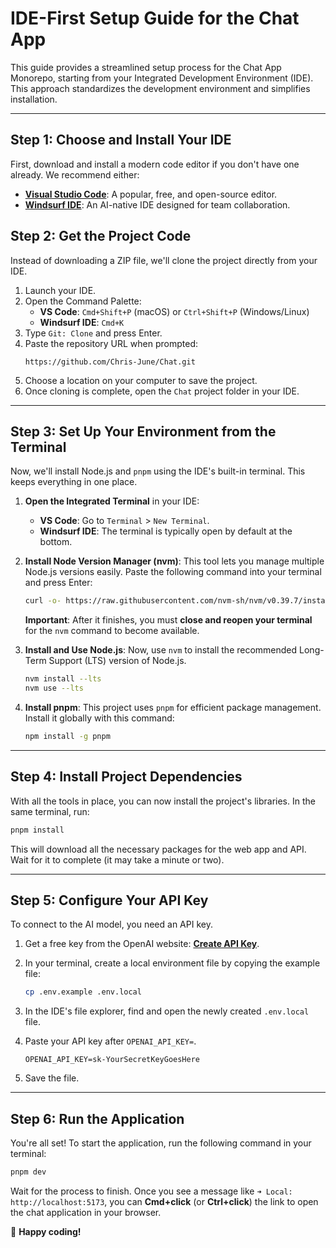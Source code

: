 # IDE-First Setup Guide for the Chat App

This guide provides a streamlined setup process for the Chat App Monorepo, starting from your Integrated Development Environment (IDE). This approach standardizes the development environment and simplifies installation.

---

## Step 1: Choose and Install Your IDE

First, download and install a modern code editor if you don't have one already. We recommend either:

- **[Visual Studio Code](https://code.visualstudio.com/)**: A popular, free, and open-source editor.
- **[Windsurf IDE](https://www.windsurf.dev/)**: An AI-native IDE designed for team collaboration.


## Step 2: Get the Project Code

Instead of downloading a ZIP file, we'll clone the project directly from your IDE.

1.  Launch your IDE.
2.  Open the Command Palette:
    *   **VS Code**: `Cmd+Shift+P` (macOS) or `Ctrl+Shift+P` (Windows/Linux)
    *   **Windsurf IDE**: `Cmd+K`
3.  Type `Git: Clone` and press Enter.
4.  Paste the repository URL when prompted:
    ```
    https://github.com/Chris-June/Chat.git
    ```
5.  Choose a location on your computer to save the project.
6.  Once cloning is complete, open the `Chat` project folder in your IDE.

---

## Step 3: Set Up Your Environment from the Terminal

Now, we'll install Node.js and `pnpm` using the IDE's built-in terminal. This keeps everything in one place.

1.  **Open the Integrated Terminal** in your IDE:
    *   **VS Code**: Go to `Terminal` > `New Terminal`.
    *   **Windsurf IDE**: The terminal is typically open by default at the bottom.

2.  **Install Node Version Manager (nvm)**:
    This tool lets you manage multiple Node.js versions easily. Paste the following command into your terminal and press Enter:

    ```bash
    curl -o- https://raw.githubusercontent.com/nvm-sh/nvm/v0.39.7/install.sh | bash
    ```
    
    **Important**: After it finishes, you must **close and reopen your terminal** for the `nvm` command to become available.

3.  **Install and Use Node.js**:
    Now, use `nvm` to install the recommended Long-Term Support (LTS) version of Node.js.

    ```bash
    nvm install --lts
    nvm use --lts
    ```

4.  **Install pnpm**:
    This project uses `pnpm` for efficient package management. Install it globally with this command:

    ```bash
    npm install -g pnpm
    ```

---

## Step 4: Install Project Dependencies

With all the tools in place, you can now install the project's libraries. In the same terminal, run:

```bash
pnpm install
```

This will download all the necessary packages for the web app and API. Wait for it to complete (it may take a minute or two).

---

## Step 5: Configure Your API Key

To connect to the AI model, you need an API key.

1.  Get a free key from the OpenAI website: **[Create API Key](https://platform.openai.com/account/api-keys)**.
2.  In your terminal, create a local environment file by copying the example file:

    ```bash
    cp .env.example .env.local
    ```

3.  In the IDE's file explorer, find and open the newly created `.env.local` file.
4.  Paste your API key after `OPENAI_API_KEY=`.

    ```
    OPENAI_API_KEY=sk-YourSecretKeyGoesHere
    ```

5.  Save the file.

---

## Step 6: Run the Application

You're all set! To start the application, run the following command in your terminal:

```bash
pnpm dev
```

Wait for the process to finish. Once you see a message like `➜ Local: http://localhost:5173`, you can **Cmd+click** (or **Ctrl+click**) the link to open the chat application in your browser.

🎉 **Happy coding!**
